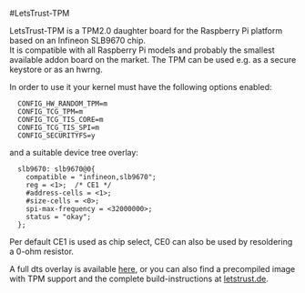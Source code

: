 <!--
---
name: LetsTrust-TPM
class: board
type: other
formfactor: Custom
manufacturer: pi3g
collected: Other
description: Infineon SLB9670 TPM2.0 daughter board for the Raspberry PI
url: https://buyzero.de/products/letstrust-hardware-tpm-trusted-platform-module
schematic: http://www.letstrust.de/uploads/letstrust-v2.0.schematic.pdf
buy: https://buyzero.de/products/letstrust-hardware-tpm-trusted-platform-module
image: 'letstrust-tpm.png'
pincount: 10
eeprom: no
power:
  '17':
ground:
  '20':
  '25':
pin:
  '18':
    name: Reset
    mode: output
    active: low
  '19':
    mode: spi
  '21':
    mode: spi
  '23':
    mode: spi
  22:
    name: PIRQ
    mode: input
    active: low
  26:
    mode: spi
-->
#LetsTrust-TPM

LetsTrust-TPM is a TPM2.0 daughter board for the Raspberry Pi platform based on an Infineon SLB9670 chip.  
It is compatible with all Raspberry Pi models and probably the smallest available addon board on the market.
The TPM can be used e.g. as a secure keystore or as an hwrng.

In order to use it your kernel must have the following options enabled:
```kernelconfig
  CONFIG_HW_RANDOM_TPM=m
  CONFIG_TCG_TPM=m
  CONFIG_TCG_TIS_CORE=m
  CONFIG_TCG_TIS_SPI=m
  CONFIG_SECURITYFS=y
```		
and a suitable device tree overlay:
```dts
  slb9670: slb9670@0{
  	compatible = "infineon,slb9670";
  	reg = <1>;	/* CE1 */
  	#address-cells = <1>;
  	#size-cells = <0>;
  	spi-max-frequency = <32000000>;
  	status = "okay";
  };
```

Per default CE1 is used as chip select, CE0 can also be used by resoldering a 0-ohm resistor.

A full dts overlay is available <a href="https://www.letstrust.de/uploads/letstrust-tpm-overlay.dts">here</a>,
or you can also find a precompiled image with TPM support and the complete build-instructions at <a href=https://www.letstrust.de>letstrust.de</a>.
